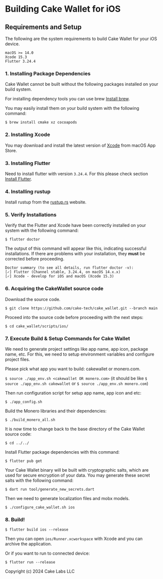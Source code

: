 # Building Cake Wallet for iOS

## Requirements and Setup

The following are the system requirements to build Cake Wallet for your iOS device.

```
macOS >= 14.0 
Xcode 15.3
Flutter 3.24.4
```

### 1. Installing Package Dependencies

Cake Wallet cannot be built without the following packages installed on your build system.

For installing dependency tools you can use brew [Install brew](https://brew.sh).

You may easily install them on your build system with the following command:

`$ brew install cmake xz cocoapods`

### 2. Installing Xcode

You may download and install the latest version of [Xcode](https://developer.apple.com/xcode/) from macOS App Store. 

### 3. Installing Flutter

Need to install flutter with version `3.24.4`. For this please check section [Install Flutter](https://docs.flutter.dev/get-started/install/macos/mobile-ios?tab=download).

### 4. Installing rustup

Install rustup from the [rustup.rs](https://rustup.rs/) website.

### 5. Verify Installations

Verify that the Flutter and Xcode have been correctly installed on your system with the following command:

`$ flutter doctor`

The output of this command will appear like this, indicating successful installations. If there are problems with your installation, they **must** be corrected before proceeding.
```
Doctor summary (to see all details, run flutter doctor -v):
[✓] Flutter (Channel stable, 3.24.4, on macOS 14.x.x)
[✓] Xcode - develop for iOS and macOS (Xcode 15.3)
```

### 6. Acquiring the CakeWallet source code

Download the source code.

`$ git clone https://github.com/cake-tech/cake_wallet.git --branch main`

Proceed into the source code before proceeding with the next steps:

`$ cd cake_wallet/scripts/ios/`

### 7. Execute Build & Setup Commands for Cake Wallet

We need to generate project settings like app name, app icon, package name, etc. For this, we need to setup environment variables and configure project files. 

Please pick what app you want to build: cakewallet or monero.com.

`$ source ./app_env.sh <cakewallet OR monero.com>`
(it should be like `$ source ./app_env.sh cakewallet` or `$ source ./app_env.sh monero.com`)

Then run configuration script for setup app name, app icon and etc:

`$ ./app_config.sh`  

Build the Monero libraries and their dependencies:

`$ ./build_monero_all.sh`

It is now time to change back to the base directory of the Cake Wallet source code:

`$ cd ../../`

Install Flutter package dependencies with this command:

`$ flutter pub get`

Your Cake Wallet binary will be built with cryptographic salts, which are used for secure encryption of your data. You may generate these secret salts with the following command:

`$ dart run tool/generate_new_secrets.dart`

Then we need to generate localization files and mobx models.

`$ ./configure_cake_wallet.sh ios`

### 8. Build!

`$ flutter build ios --release`

Then you can open `ios/Runner.xcworkspace` with Xcode and you can archive the application.

Or if you want to run to connected device:

`$ flutter run --release`

Copyright (c) 2024 Cake Labs LLC
